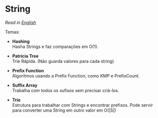 # String
*Read in [English](README.en.md)*

Temas:
* **Hashing**  
Hasha Strings e faz comparações em O(1).

* **Patricia Tree**  
Trie Rápida. (Não guarda valores para cada string)

* **Prefix Function**  
Algoritmos usando a Prefix Function, como KMP e PrefixCount.

* **Suffix Array**  
Trabalha com todos os sufixos sem precisar criá-los.

* **Trie**  
Estrutura para trabalhar com Strings e encontrar prefixos. Pode servir para converter uma String em outro valor em O(|S|)
